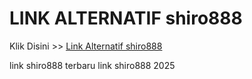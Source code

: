 # LINK ALTERNATIF shiro888

Klik Disini >> <a href="https://linksto.pages.dev/">Link Alternatif shiro888 </a>

link shiro888 terbaru
link shiro888 2025